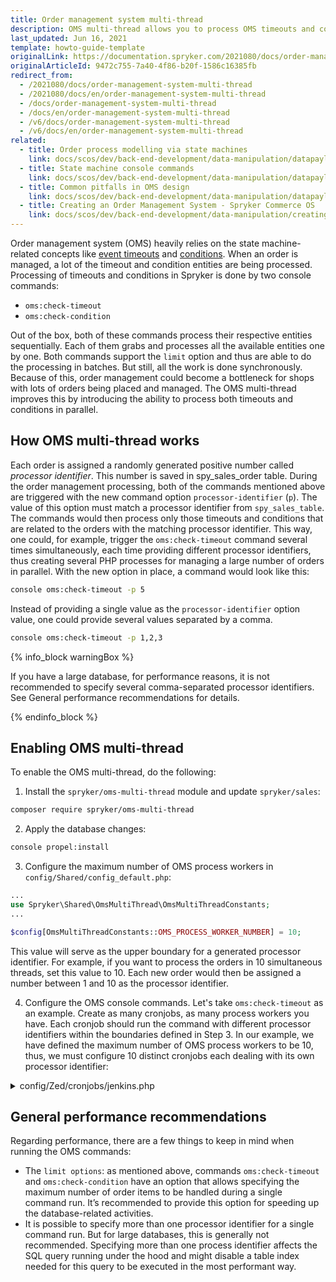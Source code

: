 ```yaml
---
title: Order management system multi-thread
description: OMS multi-thread allows you to process OMS timeouts and conditions in parallel. Learn how to enable it.
last_updated: Jun 16, 2021
template: howto-guide-template
originalLink: https://documentation.spryker.com/2021080/docs/order-management-system-multi-thread
originalArticleId: 9472c755-7a40-4f86-b20f-1586c16385fb
redirect_from:
  - /2021080/docs/order-management-system-multi-thread
  - /2021080/docs/en/order-management-system-multi-thread
  - /docs/order-management-system-multi-thread
  - /docs/en/order-management-system-multi-thread
  - /v6/docs/order-management-system-multi-thread
  - /v6/docs/en/order-management-system-multi-thread
related:
  - title: Order process modelling via state machines
    link: docs/scos/dev/back-end-development/data-manipulation/datapayload-conversion/state-machine/order-process-modelling-via-state-machines.html
  - title: State machine console commands
    link: docs/scos/dev/back-end-development/data-manipulation/datapayload-conversion/state-machine/state-machine-console-commands.html
  - title: Common pitfalls in OMS design
    link: docs/scos/dev/back-end-development/data-manipulation/datapayload-conversion/state-machine/common-pitfalls-in-oms-design.html
  - title: Creating an Order Management System - Spryker Commerce OS
    link: docs/scos/dev/back-end-development/data-manipulation/creating-an-order-management-system-spryker-commerce-os.html
---
```


Order management system (OMS) heavily relies on the state machine-related concepts like [event timeouts](/docs/scos/dev/best-practices/state-machine-cookbook/state-machine-cookbook-part-i-state-machine-fundamentals.html#timeout) and [conditions](/docs/scos/dev/best-practices/state-machine-cookbook/state-machine-cookbook-part-i-state-machine-fundamentals.html#conditions). When an order is managed, a lot of the timeout and condition entities are being processed. Processing of timeouts and conditions in Spryker is done by two console commands:

* `oms:check-timeout`
* `oms:check-condition`

Out of the box, both of these commands process their respective entities sequentially. Each of them grabs and processes all the available entities one by one. Both commands support the `limit` option and thus are able to do the processing in batches. But still, all the work is done synchronously. Because of this, order management could become a bottleneck for shops with lots of orders being placed and managed. The OMS multi-thread improves this by introducing the ability to process both timeouts and conditions in parallel.

## How OMS multi-thread works
Each order is assigned a randomly generated positive number called *processor identifier*. This number is saved in spy_sales_order table. During the order management processing, both of the commands mentioned above are triggered with the new command option `processor-identifier` (`p`). The value of this option must match a processor identifier from `spy_sales_table`. The commands would then process only those timeouts and conditions that are related to the orders with the matching processor identifier. This way, one could, for example, trigger the `oms:check-timeout` command several times simultaneously, each time providing different processor identifiers, thus creating several PHP processes for managing a large number of orders in parallel. With the new option in place, a command would look like this:

```bash
console oms:check-timeout -p 5
```
Instead of providing a single value as the `processor-identifier` option value, one could provide several values separated by a comma.

```bash
console oms:check-timeout -p 1,2,3
```
{% info_block warningBox %}

If you have a large database, for performance reasons, it is not recommended to specify several comma-separated processor identifiers. See General performance recommendations for details.

{% endinfo_block %}

## Enabling OMS multi-thread
To enable the OMS multi-thread, do the following:

1. Install the `spryker/oms-multi-thread` module and update `spryker/sales`:

```bash
composer require spryker/oms-multi-thread
```

2. Apply the database changes:
```bash
console propel:install
```
3. Configure the maximum number of OMS process workers in `config/Shared/config_default.php`:

```php
...
use Spryker\Shared\OmsMultiThread\OmsMultiThreadConstants;
...

$config[OmsMultiThreadConstants::OMS_PROCESS_WORKER_NUMBER] = 10;
```
This value will serve as the upper boundary for a generated processor identifier. For example, if you want to process the orders in 10 simultaneous threads, set this value to 10. Each new order would then be assigned a number between 1 and 10 as the processor identifier.

4. Configure the OMS console commands. Let's take `oms:check-timeout` as an example. Create as many cronjobs, as many process workers you have. Each cronjob should run the command with different processor identifiers within the boundaries defined in Step 3. In our example, we have defined the maximum number of OMS process workers to be 10, thus, we must configure 10 distinct cronjobs each dealing with its own processor identifier:

<details>
<summary markdown='span'>config/Zed/cronjobs/jenkins.php</summary>

```php
/* STATE MACHINE */
$jobs[] = [
    'name'     => 'check-statemachine-conditions',
    'command'  => '$PHP_BIN vendor/bin/console oms:check-condition -p 1',
    'schedule' => '*/10 * * * *',
    'enable'   => true,
    'run_on_non_production' => true,
    'stores'   => $allStores,
];

$jobs[] = [
    'name'     => 'check-statemachine-conditions',
    'command'  => '$PHP_BIN vendor/bin/console oms:check-condition -p 2',
    'schedule' => '*/10 * * * *',
    'enable'   => true,
    'run_on_non_production' => true,
    'stores'   => $allStores,
];

...

$jobs[] = [
    'name'     => 'check-statemachine-conditions',
    'command'  => '$PHP_BIN vendor/bin/console oms:check-condition -p 10',
    'schedule' => '*/10 * * * *',
    'enable'   => true,
    'run_on_non_production' => true,
    'stores'   => $allStores,
];
```
</details>

## General performance recommendations
Regarding performance, there are a few things to keep in mind when running the OMS commands:

* The `limit options`: as mentioned above, commands `oms:check-timeout` and `oms:check-condition` have an option that allows specifying the maximum number of order items to be handled during a single command run. It’s recommended to provide this option for speeding up the database-related activities.
* It is possible to specify more than one processor identifier for a single command run. But for large databases, this is generally not recommended. Specifying more than one process identifier affects the SQL query running under the hood and might disable a table index needed for this query to be executed in the most performant way.
